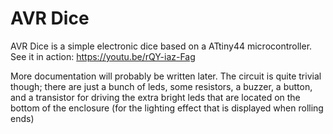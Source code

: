 # AVR Dice

AVR Dice is a simple electronic dice based on a ATtiny44 microcontroller. See it in action: https://youtu.be/rQY-iaz-Fag

More documentation will probably be written later. The circuit is quite trivial though; there are just a bunch of leds, some resistors, a buzzer, a button, and a transistor for driving the extra bright leds that are located on the bottom of the enclosure (for the lighting effect that is displayed when rolling ends)
